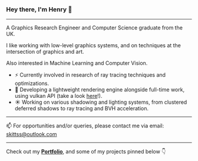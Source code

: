 ### Hey there, I'm Henry 👋 
---
A Graphics Research Engineer and Computer Science graduate from the UK.

I like working with low-level graphics systems, and on techniques at the intersection of graphics and art.

Also interested in Machine Learning and Computer Vision.

- ⚡ Currently involved in research of ray tracing techniques and optimizations.
- 🌱 Developing a lightweight rendering engine alongside full-time work, using vulkan API (take a look [here](https://github.com/Skittss/sumire)!).
- ☀️ Working on various shadowing and lighting systems, from clustered deferred shadows to ray tracing and BVH acceleration.

---
📫 For opportunities and/or queries, please contact me via email: skittss@outlook.com

---
Check out my <b>[Portfolio](https://skittss.github.io/PortfolioWebsite)</b>, and some of my projects pinned below 👇
